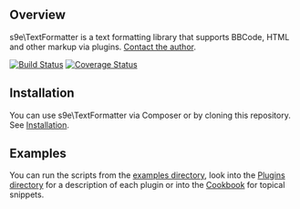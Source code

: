 ## Overview

s9e\\TextFormatter is a text formatting library that supports BBCode, HTML and other markup via plugins. <a href="&#109;&#97;&#105;&#108;&#116;&#111;&#58;&#115;&#57;&#101;&#46;&#100;&#101;&#118;&#64;&#103;&#109;&#97;&#105;&#108;&#46;&#99;&#111;&#109;">Contact the author</a>.

[![Build Status](https://travis-ci.org/s9e/TextFormatter.png?branch=master)](https://travis-ci.org/s9e/TextFormatter)
[![Coverage Status](https://coveralls.io/repos/s9e/TextFormatter/badge.png)](https://coveralls.io/r/s9e/TextFormatter)

## Installation

You can use s9e\\TextFormatter via Composer or by cloning this repository. See [Installation](https://github.com/s9e/TextFormatter/blob/master/docs/Cookbook/00_Getting_started/00_Installation.md).

## Examples

You can run the scripts from the [examples directory](https://github.com/s9e/TextFormatter/blob/master/docs/examples), look into the [Plugins directory](https://github.com/s9e/TextFormatter/tree/master/src/s9e/TextFormatter/Plugins) for a description of each plugin or into the [Cookbook](https://github.com/s9e/TextFormatter/tree/master/docs/Cookbook) for topical snippets.
